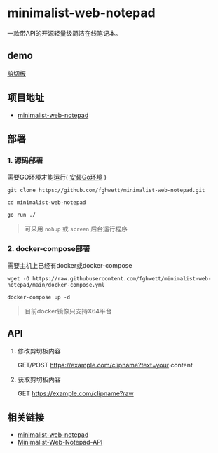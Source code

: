 # minimalist-web-notepad

一款带API的开源轻量级简洁在线笔记本。

## demo

[剪切板](https://clip.ncc.cx)

## 项目地址

* [minimalist-web-notepad](https://github.com/fghwett/minimalist-web-notepad)

## 部署

### 1. 源码部署

需要GO环境才能运行( [安装Go环境](https://go.dev/doc/install) )

```shell
git clone https://github.com/fghwett/minimalist-web-notepad.git

cd minimalist-web-notepad

go run ./
```

> 可采用 `nohup` 或 `screen` 后台运行程序

### 2. docker-compose部署

需要主机上已经有docker或docker-compose

```shell
wget -O https://raw.githubusercontent.com/fghwett/minimalist-web-notepad/main/docker-compose.yml

docker-compose up -d
```

> 目前docker镜像只支持X64平台

## API

1. 修改剪切板内容

    GET/POST https://example.com/clipname?text=your content

2. 获取剪切板内容

    GET https://example.com/clipname?raw

## 相关链接

* [minimalist-web-notepad](https://github.com/pereorga/minimalist-web-notepad)
* [Minimalist-Web-Notepad-API](https://github.com/Xiaobin2333/Minimalist-Web-Notepad-API)
